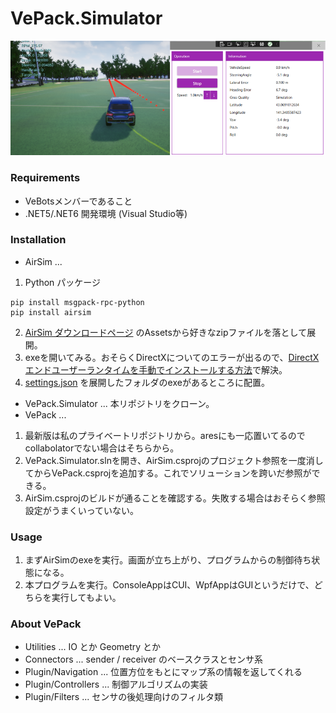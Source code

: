 # VePack.Simulator

![sim.png](/sim.png)

### Requirements

* VeBotsメンバーであること
* .NET5/.NET6 開発環境 (Visual Studio等)

### Installation

* AirSim ...  
1. Python パッケージ
```
pip install msgpack-rpc-python
pip install airsim
```
2. [AirSim ダウンロードページ](https://github.com/Microsoft/AirSim/releases) のAssetsから好きなzipファイルを落として展開。
3. exeを開いてみる。おそらくDirectXについてのエラーが出るので、[DirectX エンドユーザーランタイムを手動でインストールする方法](https://faq.tsukumo.co.jp/index.php?solution_id=1321)で解決。
4. [settings.json](/AirSim/settings.json) を展開したフォルダのexeがあるところに配置。

* VePack.Simulator ... 本リポジトリをクローン。
* VePack ... 
1. 最新版は私のプライベートリポジトリから。aresにも一応置いてるのでcollabolatorでない場合はそちらから。
2. VePack.Simulator.slnを開き、AirSim.csprojのプロジェクト参照を一度消してからVePack.csprojを追加する。これでソリューションを跨いだ参照ができる。
3. AirSim.csprojのビルドが通ることを確認する。失敗する場合はおそらく参照設定がうまくいっていない。


### Usage

1. まずAirSimのexeを実行。画面が立ち上がり、プログラムからの制御待ち状態になる。
2. 本プログラムを実行。ConsoleAppはCUI、WpfAppはGUIというだけで、どちらを実行してもよい。

### About VePack
* Utilities ... IO とか Geometry とか
* Connectors ... sender / receiver のベースクラスとセンサ系
* Plugin/Navigation ... 位置方位をもとにマップ系の情報を返してくれる
* Plugin/Controllers ... 制御アルゴリズムの実装
* Plugin/Filters ... センサの後処理向けのフィルタ類
